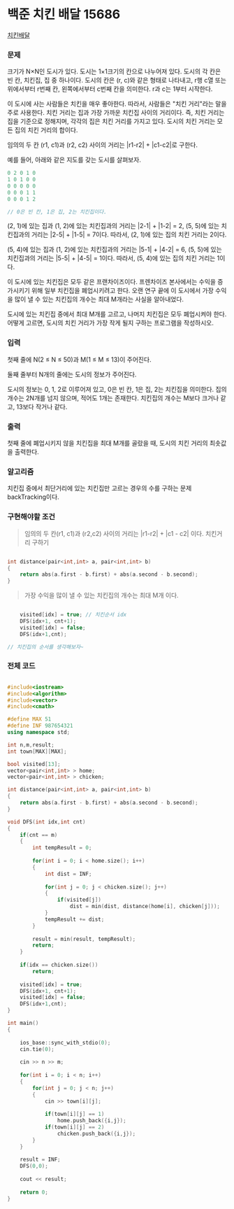# 백준 치킨 배달 15686
[치킨배달](https://www.acmicpc.net/problem/15686)

### 문제

크기가 N×N인 도시가 있다. 도시는 1×1크기의 칸으로 나누어져 있다. 도시의 각 칸은 빈 칸, 치킨집, 집 중 하나이다. 도시의 칸은 (r, c)와 같은 형태로 나타내고, r행 c열 또는 위에서부터 r번째 칸, 왼쪽에서부터 c번째 칸을 의미한다. r과 c는 1부터 시작한다.

이 도시에 사는 사람들은 치킨을 매우 좋아한다. 따라서, 사람들은 "치킨 거리"라는 말을 주로 사용한다. 치킨 거리는 집과 가장 가까운 치킨집 사이의 거리이다. 즉, 치킨 거리는 집을 기준으로 정해지며, 각각의 집은 치킨 거리를 가지고 있다. 도시의 치킨 거리는 모든 집의 치킨 거리의 합이다.

임의의 두 칸 (r1, c1)과 (r2, c2) 사이의 거리는 |r1-r2| + |c1-c2|로 구한다.

예를 들어, 아래와 같은 지도를 갖는 도시를 살펴보자.

```c++
0 2 0 1 0
1 0 1 0 0
0 0 0 0 0
0 0 0 1 1
0 0 0 1 2

// 0은 빈 칸, 1은 집, 2는 치킨집이다.
```
(2, 1)에 있는 집과 (1, 2)에 있는 치킨집과의 거리는 |2-1| + |1-2| = 2, (5, 5)에 있는 치킨집과의 거리는 |2-5| + |1-5| = 7이다. 따라서, (2, 1)에 있는 집의 치킨 거리는 2이다.

(5, 4)에 있는 집과 (1, 2)에 있는 치킨집과의 거리는 |5-1| + |4-2| = 6, (5, 5)에 있는 치킨집과의 거리는 |5-5| + |4-5| = 1이다. 따라서, (5, 4)에 있는 집의 치킨 거리는 1이다.

이 도시에 있는 치킨집은 모두 같은 프랜차이즈이다. 프렌차이즈 본사에서는 수익을 증가시키기 위해 일부 치킨집을 폐업시키려고 한다. 오랜 연구 끝에 이 도시에서 가장 수익을 많이 낼 수 있는  치킨집의 개수는 최대 M개라는 사실을 알아내었다.

도시에 있는 치킨집 중에서 최대 M개를 고르고, 나머지 치킨집은 모두 폐업시켜야 한다. 어떻게 고르면, 도시의 치킨 거리가 가장 작게 될지 구하는 프로그램을 작성하시오.


### 입력

첫째 줄에 N(2 ≤ N ≤ 50)과 M(1 ≤ M ≤ 13)이 주어진다.

둘째 줄부터 N개의 줄에는 도시의 정보가 주어진다.

도시의 정보는 0, 1, 2로 이루어져 있고, 0은 빈 칸, 1은 집, 2는 치킨집을 의미한다. 집의 개수는 2N개를 넘지 않으며, 적어도 1개는 존재한다. 치킨집의 개수는 M보다 크거나 같고, 13보다 작거나 같다.

### 출력

첫째 줄에 폐업시키지 않을 치킨집을 최대 M개를 골랐을 때, 도시의 치킨 거리의 최솟값을 출력한다.

### 알고리즘

치킨집 중에서 최단거리에 있는 치킨집만 고르는 경우의 수를 구하는 문제 backTracking이다.

### 구현해야할 조건


> 임의의 두 칸(r1, c1)과 (r2,c2) 사이의 거리는 |r1-r2| + |c1 - c2| 이다. 치킨거리 구하기

```c++

int distance(pair<int,int> a, pair<int,int> b)
{
	return abs(a.first - b.first) + abs(a.second - b.second);
}

```

> 가장 수익을 많이 낼 수 있는 치킨집의 개수는 최대 M개 이다.

```c++

	visited[idx] = true; // 치킨순서 idx
	DFS(idx+1, cnt+1);
	visited[idx] = false;
	DFS(idx+1,cnt);

// 치킨집의 순서를 생각해보자~
```

### 전체 코드


```c++

#include<iostream>
#include<algorithm>
#include<vector>
#include<cmath>

#define MAX 51
#define INF 987654321
using namespace std;

int n,m,result;
int town[MAX][MAX];

bool visited[13];
vector<pair<int,int> > home;
vector<pair<int,int> > chicken;

int distance(pair<int,int> a, pair<int,int> b)
{
	return abs(a.first - b.first) + abs(a.second - b.second);
}

void DFS(int idx,int cnt)
{
	if(cnt == m)
	{
		int tempResult = 0;
		
		for(int i = 0; i < home.size(); i++)
		{
			int dist = INF;
			
			for(int j = 0; j < chicken.size(); j++)
			{
				if(visited[j])
					dist = min(dist, distance(home[i], chicken[j]));
			}
			tempResult += dist;
		}
		
		result = min(result, tempResult);
		return;
	}
	
	if(idx == chicken.size())
		return;
		
	visited[idx] = true;
	DFS(idx+1, cnt+1);
	visited[idx] = false;
	DFS(idx+1,cnt);
}

int main()
{
	
	ios_base::sync_with_stdio(0);
    cin.tie(0);
	
	cin >> n >> m;
	
	for(int i = 0; i < n; i++)
	{
		for(int j = 0; j < n; j++)
		{
			cin >> town[i][j];
			
			if(town[i][j] == 1)
				home.push_back({i,j});
			if(town[i][j] == 2)
				chicken.push_back({i,j});
		}
	}
	
	result = INF;
	DFS(0,0);
	
	cout << result;
	
	return 0;
} 

```
